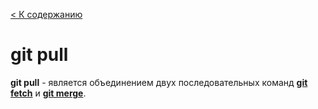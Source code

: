[< К содержанию](../readme.md)

# git pull

__git pull__ - является объединением двух последовательных команд **[git fetch](./fetch.md)** и **[git merge](./merge.md)**.